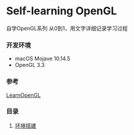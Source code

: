 # Self-learning OpenGL
自学OpenGL系列
从0到1，用文字详细记录学习过程

### 开发环境
* macOS Mojave 10.14.5
* OpenGL 3.3

### 参考
[LearnOpenGL](https://learnopengl-cn.github.io)

### 目录
1. [环境搭建](./Environmental/README.md)
